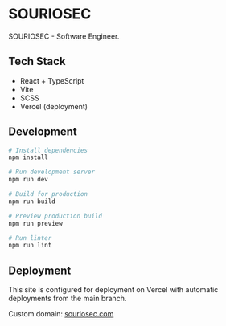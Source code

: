 # SOURIOSEC

SOURIOSEC - Software Engineer.

## Tech Stack

- React + TypeScript
- Vite
- SCSS
- Vercel (deployment)

## Development

```bash
# Install dependencies
npm install

# Run development server
npm run dev

# Build for production
npm run build

# Preview production build
npm run preview

# Run linter
npm run lint
```

## Deployment

This site is configured for deployment on Vercel with automatic deployments from the main branch.

Custom domain: [souriosec.com](https://souriosec.com)
